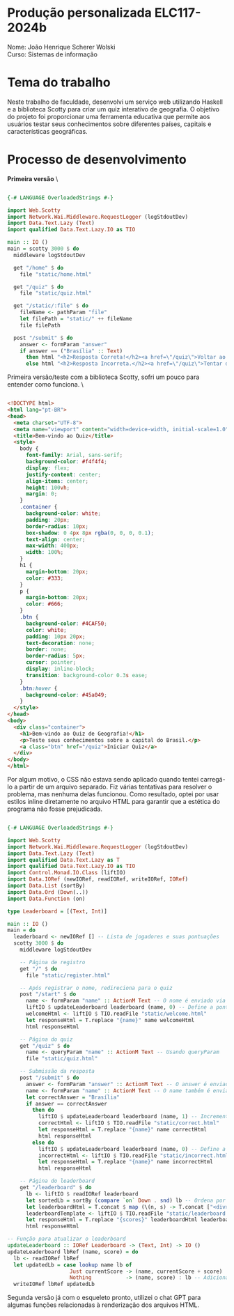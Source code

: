 # Produção personalizada ELC117-2024b

Nome: João Henrique Scherer Wolski \
Curso: Sistemas de informação

# Tema do trabalho

Neste trabalho de faculdade, desenvolvi um serviço web utilizando Haskell e a biblioteca Scotty para criar um quiz interativo de geografia. O objetivo do projeto foi proporcionar uma ferramenta educativa que permite aos usuários testar seus conhecimentos sobre diferentes países, capitais e características geográficas. 

# Processo de desenvolvimento

**Primeira versão** \

```haskell

{-# LANGUAGE OverloadedStrings #-}

import Web.Scotty
import Network.Wai.Middleware.RequestLogger (logStdoutDev)
import Data.Text.Lazy (Text)
import qualified Data.Text.Lazy.IO as TIO

main :: IO ()
main = scotty 3000 $ do
  middleware logStdoutDev

  get "/home" $ do
    file "static/home.html"

  get "/quiz" $ do
    file "static/quiz.html"

  get "/static/:file" $ do
    fileName <- pathParam "file"  
    let filePath = "static/" ++ fileName
    file filePath

  post "/submit" $ do
    answer <- formParam "answer"  
    if answer == ("Brasília" :: Text)
      then html "<h2>Resposta Correta!</h2><a href=\"/quiz\">Voltar ao quiz</a>"
      else html "<h2>Resposta Incorreta.</h2><a href=\"/quiz\">Tentar de novo</a>"

``` 
Primeira versão/teste com a biblioteca Scotty, sofri um pouco para entender como funciona. \

```html

<!DOCTYPE html>
<html lang="pt-BR">
<head>
  <meta charset="UTF-8">
  <meta name="viewport" content="width=device-width, initial-scale=1.0">
  <title>Bem-vindo ao Quiz</title>
  <style>
    body {
      font-family: Arial, sans-serif;
      background-color: #f4f4f4;
      display: flex;
      justify-content: center;
      align-items: center;
      height: 100vh;
      margin: 0;
    }
    .container {
      background-color: white;
      padding: 20px;
      border-radius: 10px;
      box-shadow: 0 4px 8px rgba(0, 0, 0, 0.1);
      text-align: center;
      max-width: 400px;
      width: 100%;
    }
    h1 {
      margin-bottom: 20px;
      color: #333;
    }
    p {
      margin-bottom: 20px;
      color: #666;
    }
    .btn {
      background-color: #4CAF50;
      color: white;
      padding: 10px 20px;
      text-decoration: none;
      border: none;
      border-radius: 5px;
      cursor: pointer;
      display: inline-block;
      transition: background-color 0.3s ease;
    }
    .btn:hover {
      background-color: #45a049;
    }
  </style>
</head>
<body>
  <div class="container">
    <h1>Bem-vindo ao Quiz de Geografia!</h1>
    <p>Teste seus conhecimentos sobre a capital do Brasil.</p>
    <a class="btn" href="/quiz">Iniciar Quiz</a>
  </div>
</body>
</html>

```

Por algum motivo, o CSS não estava sendo aplicado quando tentei carregá-lo a partir de um arquivo separado. Fiz várias tentativas para resolver o problema, mas nenhuma delas funcionou. Como resultado, optei por usar estilos inline diretamente no arquivo HTML para garantir que a estética do programa não fosse prejudicada.

```haskell

{-# LANGUAGE OverloadedStrings #-}

import Web.Scotty
import Network.Wai.Middleware.RequestLogger (logStdoutDev)
import Data.Text.Lazy (Text)
import qualified Data.Text.Lazy as T
import qualified Data.Text.Lazy.IO as TIO
import Control.Monad.IO.Class (liftIO)
import Data.IORef (newIORef, readIORef, writeIORef, IORef)
import Data.List (sortBy)
import Data.Ord (Down(..))
import Data.Function (on)

type Leaderboard = [(Text, Int)]

main :: IO ()
main = do
  leaderboard <- newIORef [] -- Lista de jogadores e suas pontuações
  scotty 3000 $ do
    middleware logStdoutDev

    -- Página de registro
    get "/" $ do
      file "static/register.html"

    -- Após registrar o nome, redireciona para o quiz
    post "/start" $ do
      name <- formParam "name" :: ActionM Text -- O nome é enviado via form
      liftIO $ updateLeaderboard leaderboard (name, 0) -- Define a pontuação inicial como 0
      welcomeHtml <- liftIO $ TIO.readFile "static/welcome.html"
      let responseHtml = T.replace "{name}" name welcomeHtml
      html responseHtml

    -- Página do quiz
    get "/quiz" $ do
      name <- queryParam "name" :: ActionM Text -- Usando queryParam
      file "static/quiz.html"

    -- Submissão da resposta
    post "/submit" $ do
      answer <- formParam "answer" :: ActionM Text -- O answer é enviado via form
      name <- formParam "name" :: ActionM Text -- O name também é enviado via form
      let correctAnswer = "Brasília"
      if answer == correctAnswer
        then do
          liftIO $ updateLeaderboard leaderboard (name, 1) -- Incrementa a pontuação em 1
          correctHtml <- liftIO $ TIO.readFile "static/correct.html"
          let responseHtml = T.replace "{name}" name correctHtml
          html responseHtml
        else do
          liftIO $ updateLeaderboard leaderboard (name, 0) -- Define a pontuação como 0
          incorrectHtml <- liftIO $ TIO.readFile "static/incorrect.html"
          let responseHtml = T.replace "{name}" name incorrectHtml
          html responseHtml

    -- Página do leaderboard
    get "/leaderboard" $ do
      lb <- liftIO $ readIORef leaderboard
      let sortedLb = sortBy (compare `on` Down . snd) lb -- Ordena por pontuação decrescente
      let leaderboardHtml = T.concat $ map (\(n, s) -> T.concat ["<div>", n, ": ", T.pack (show s), " ponto(s)</div>"]) sortedLb
      leaderboardTemplate <- liftIO $ TIO.readFile "static/leaderboard.html"
      let responseHtml = T.replace "{scores}" leaderboardHtml leaderboardTemplate
      html responseHtml

-- Função para atualizar o leaderboard
updateLeaderboard :: IORef Leaderboard -> (Text, Int) -> IO ()
updateLeaderboard lbRef (name, score) = do
  lb <- readIORef lbRef
  let updatedLb = case lookup name lb of
                    Just currentScore -> (name, currentScore + score) : filter ((/= name) . fst) lb -- Atualiza a pontuação existente
                    Nothing           -> (name, score) : lb -- Adiciona novo jogador
  writeIORef lbRef updatedLb

```

Segunda versão já com o esqueleto pronto, utilizei o chat GPT para algumas funções relacionadas à renderização dos arquivos HTML.